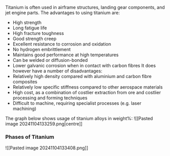 Titanium is often used in airframe structures, landing gear components, and jet engine parts.
The advantages to using titanium are:
- High strength
- Long fatigue life
- High fracture toughness
- Good strength creep
- Excellent resistance to corrosion and oxidation
- No hydrogen embrittlement
- Maintains good performance at high temperatures
- Can be welded or diffusion-bonded
- Lower galvanic corrosion when in contact with carbon fibres
It does however have a number of disadvantages:
- Relatively high density compared with aluminium and carbon fibre composites
- Relatively low specific stiffness compared to other aerospace materials
- High cost, as a combination of costlier extraction from ore and costlier processing and forming techniques
- Difficult to machine, requiring specialist processes (e.g. laser machining)

The graph below shows usage of titanium alloys in weight%:
![[Pasted image 20241104133259.png|centre]]
### Phases of Titanium
![[Pasted image 20241104133408.png]]
